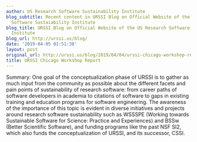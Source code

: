 ```yaml
---
author: US Research Software Sustainability Institute
blog_subtitle: Recent content in URSSI Blog on Official Website of the US Research
  Software Sustaiability Institute
blog_title: URSSI Blog on Official Website of the US Research Software Sustaiability
  Institute
blog_url: http://urssi.us/blog/
date: '2019-04-05 01:51:38'
layout: post
original_url: http://urssi.us/blog/2019/04/04/urssi-chicago-workshop-report/
title: URSSI Chicago Workshop Report
---
```


Summary: One goal of the conceptualization phase of URSSI is to gather as much input from the community as possible about the different facets and pain points of sustainability of research software: from career paths of software developers in academia to citations of software to gaps in existing training and education programs for software engineering. The awareness of the importance of this topic is evident in diverse initiatives and projects around research software sustainability such as WSSSPE (Working towards Sustainable Software for Science: Practice and Experiences) and BSSw (Better Scientific Software), and funding programs like the past NSF SI2, which also funds the conceptualization of URSSI, and its successor, CSSI.